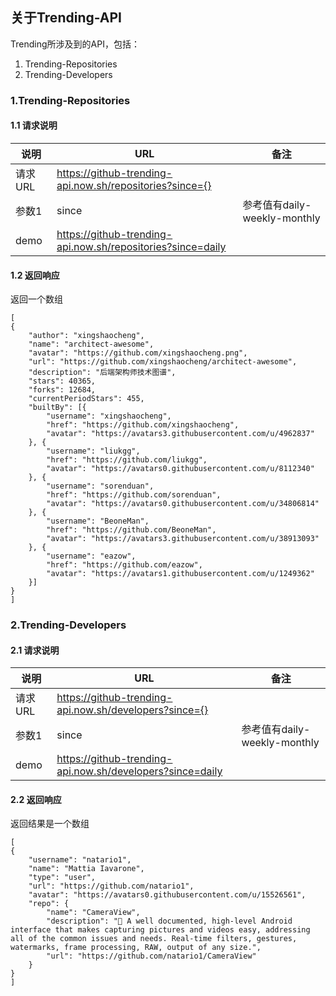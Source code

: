 

## 关于Trending-API
Trending所涉及到的API，包括：

 1. Trending-Repositories
 2. Trending-Developers

### 1.Trending-Repositories
#### 1.1 请求说明
| 说明 | URL | 备注|
|--|--|--|
| 请求URL |https://github-trending-api.now.sh/repositories?since={} ||
| 参数1 |since  | 参考值有daily-weekly-monthly |  
|demo|https://github-trending-api.now.sh/repositories?since=daily||

#### 1.2 返回响应
返回一个数组
```
[
{
	"author": "xingshaocheng",
	"name": "architect-awesome",
	"avatar": "https://github.com/xingshaocheng.png",
	"url": "https://github.com/xingshaocheng/architect-awesome",
	"description": "后端架构师技术图谱",
	"stars": 40365,
	"forks": 12684,
	"currentPeriodStars": 455,
	"builtBy": [{
		"username": "xingshaocheng",
		"href": "https://github.com/xingshaocheng",
		"avatar": "https://avatars3.githubusercontent.com/u/4962837"
	}, {
		"username": "liukgg",
		"href": "https://github.com/liukgg",
		"avatar": "https://avatars0.githubusercontent.com/u/8112340"
	}, {
		"username": "sorenduan",
		"href": "https://github.com/sorenduan",
		"avatar": "https://avatars0.githubusercontent.com/u/34806814"
	}, {
		"username": "BeoneMan",
		"href": "https://github.com/BeoneMan",
		"avatar": "https://avatars3.githubusercontent.com/u/38913093"
	}, {
		"username": "eazow",
		"href": "https://github.com/eazow",
		"avatar": "https://avatars1.githubusercontent.com/u/1249362"
	}]
}
]
```

### 2.Trending-Developers
#### 2.1 请求说明
| 说明 | URL | 备注|
|--|--|--|
| 请求URL | https://github-trending-api.now.sh/developers?since={} ||
| 参数1 |since  | 参考值有daily-weekly-monthly |  
|demo|https://github-trending-api.now.sh/developers?since=daily||


#### 2.2 返回响应
返回结果是一个数组
```
[
{
	"username": "natario1",
	"name": "Mattia Iavarone",
	"type": "user",
	"url": "https://github.com/natario1",
	"avatar": "https://avatars0.githubusercontent.com/u/15526561",
	"repo": {
		"name": "CameraView",
		"description": "📸 A well documented, high-level Android interface that makes capturing pictures and videos easy, addressing all of the common issues and needs. Real-time filters, gestures, watermarks, frame processing, RAW, output of any size.",
		"url": "https://github.com/natario1/CameraView"
	}
}
]
```
